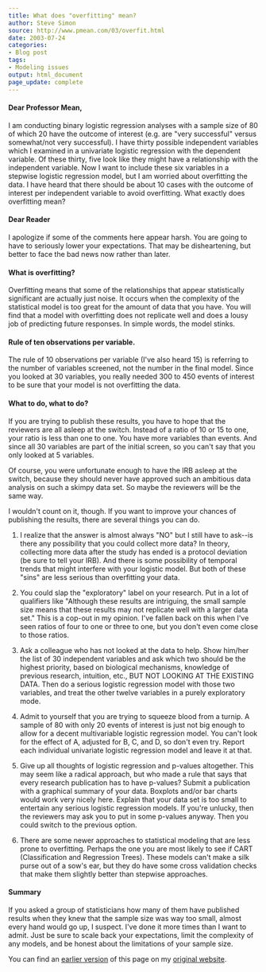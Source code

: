 ```yaml
---
title: What does "overfitting" mean?
author: Steve Simon
source: http://www.pmean.com/03/overfit.html
date: 2003-07-24
categories:
- Blog post
tags:
- Modeling issues
output: html_document
page_update: complete
---
```


#### Dear Professor Mean,

I am conducting binary logistic regression analyses with a sample size of 80 of which 20 have the outcome of interest (e.g. are "very successful" versus somewhat/not very successful). I have thirty possible independent variables which I examined in a univariate logistic regression with the dependent variable. Of these thirty, five look like they might have a relationship with the independent variable. Now I want to include these six variables in a stepwise logistic regression model, but I am worried about overfitting the data. I have heard that there should be about 10 cases with the outcome of interest per independent variable to avoid overfitting. What exactly does overfitting mean?

#### Dear Reader

I apologize if some of the comments here appear harsh. You are going to have to seriously lower your expectations. That may be disheartening, but better to face the bad news now rather than later.

#### What is overfitting?

Overfitting means that some of the relationships that appear statistically significant are actually just noise. It occurs when the complexity of the statistical model is too great for the amount of data that you have. You will find that a model with overfitting does not replicate well and does a lousy job of predicting future responses. In simple words, the model stinks.

#### Rule of ten observations per variable.

The rule of 10 observations per variable (I've also heard 15) is referring to the number of variables screened, not the number in the final model. Since you looked at 30 variables, you really needed 300 to 450 events of interest to be sure that your model is not overfitting the data.

#### What to do, what to do?

 If you are trying to publish these results, you have to hope that the reviewers are all asleep at the switch. Instead of a ratio of 10 or 15 to one, your ratio is less than one to one. You have more variables than events. And since all 30 variables are part of the initial screen, so you can't say that you only looked at 5 variables.

Of course, you were unfortunate enough to have the IRB asleep at the switch, because they should never have approved such an ambitious data analysis on such a skimpy data set. So maybe the reviewers will be the same way.

I wouldn't count on it, though. If you want to improve your chances of publishing the results, there are several things you can do.

1. I realize that the answer is almost always "NO" but I still have to ask--is there any possibility that you could collect more data? In theory, collecting more data after the study has ended is a protocol deviation (be sure to tell your IRB). And there is some possibility of temporal trends that might interfere with your logistic model. But both of these "sins" are less serious than overfitting your data.

2. You could slap the "exploratory" label on your research. Put in a lot of qualifiers like "Although these results are intriguing, the small sample size means that these results may not replicate well with a larger data set." This is a cop-out in my opinion. I've fallen back on this when I've seen ratios of four to one or three to one, but you don't even come close to those ratios.

3. Ask a colleague who has not looked at the data to help. Show him/her the list of 30 independent variables and ask which two should be the highest priority, based on biological mechanisms, knowledge of previous research, intuition, etc., BUT NOT LOOKING AT THE EXISTING DATA. Then do a serious logistic regression model with those two variables, and treat the other twelve variables in a purely exploratory mode.

4. Admit to yourself that you are trying to squeeze blood from a turnip. A sample of 80 with only 20 events of interest is just not big enough to allow for a decent multivariable logistic regression model. You can't look for the effect of A, adjusted for B, C, and D, so don't even try. Report each individual univariate logistic regression model and leave it at that.

5. Give up all thoughts of logistic regression and p-values altogether. This may seem like a radical approach, but who made a rule that says that every research publication has to have p-values? Submit a publication with a graphical summary of your data. Boxplots and/or bar charts would work very nicely here. Explain that your data set is too small to entertain any serious logistic regression models. If you're unlucky, then the reviewers may ask you to put in some p-values anyway. Then you could switch to the previous option.

6. There are some newer approaches to statistical modeling that are less prone to overfitting. Perhaps the one you are most likely to see if CART (Classification and Regression Trees). These models can't make a silk purse out of a sow's ear, but they do have some cross validation checks that make them slightly better than stepwise approaches.

#### Summary

If you asked a group of statisticians how many of them have published results when they knew that the sample size was way too small, almost every hand would go up, I suspect. I've done it more times than I want to admit. Just be sure to scale back your expectations, limit the complexity of any models, and be honest about the limitations of your sample size.

You can find an [earlier version][sim1] of this page on my [original website][sim2].

[sim1]: http://www.pmean.com/03/overfit.html
[sim2]: http://www.pmean.com/original_site.html
